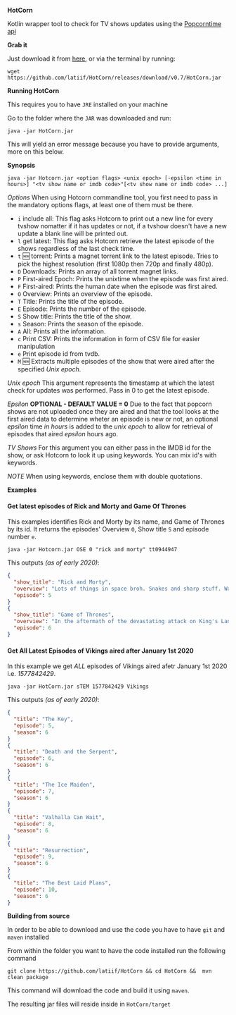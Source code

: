 **HotCorn** 

Kotlin wrapper tool to check for TV shows updates using the [Popcorntime api](https://popcornofficial.docs.apiary.io/#reference/show )

**Grab it**

Just download it from [here](https://github.com/latiif/HotCorn/releases/download/v0.7/HotCorn.jar), or via the terminal by running:

`wget https://github.com/latiif/HotCorn/releases/download/v0.7/HotCorn.jar`

**Running HotCorn**

This requires you to have `JRE` installed on your machine

Go to the folder where the `JAR` was downloaded and run:

`java -jar HotCorn.jar`

This will yield an error message because you have to provide arguments, more on this below.

**Synopsis**

`java -jar Hotcorn.jar <option flags> <unix epoch> [-epsilon <time in hours>] "<tv show name or imdb code>"[<tv show name or imdb code> ...]`

*Options*
When using Hotcorn commandline tool, you first need to pass in the mandatory options flags, at least one of them must be there.
* `i` include all: This flag asks Hotcorn to print out a new line for every tvshow nomatter if it has updates or not, if a tvshow doesn't have a new update a blank line will be printed out.
* `l` get latest: This flag asks Hotcorn retrieve the latest episode of the shows regardless of the last check time.
* `t` 🆕 torrent: Prints a magnet torrent link to the latest episode. Tries to pick the highest resolution (first 1080p then 720p and finally 480p).
* `D` Downloads: Prints an array of all torrent magnet links.
* `P` First-aired Epoch: Prints the unixtime when the episode was first aired.
* `F` First-aired: Prints the human date when the episode was first aired.
* `O` Overview: Prints an overview of the episode.
* `T` Title: Prints the title of the episode.
* `E` Episode: Prints the number of the episode.
* `S` Show title: Prints the title of the show.
* `s` Season: Prints the season of the episode.
* `A` All: Prints all the information.
* `c` Print CSV: Prints the information in form of CSV file for easier manipulation
* `e` Print episode id from tvdb.
* `M` 🆕 Extracts multiple episodes of the show that were aired after the specified _Unix epoch_.

*Unix epoch*
This argument represents the timestamp at which the latest check for updates was performed.
Pass in 0 to get the latest episode.

*Epsilon*
**OPTIONAL - DEFAULT VALUE = 0** 
Due to the fact that popcorn shows are not uploaded once they are aired and that the tool looks at the first aired data to determine wheter an episode is new or not, an optional *epsilon* time _in hours_ is added to the *unix epoch* to allow for retrieval of episodes that aired *epsilon* hours ago.

*TV Shows*
For this argument you can either pass in the IMDB id for the show, or ask Hotcorn to look it up using keywords.
You can mix id's with keywords.

*NOTE* When using keywords, enclose them with double quotations.

**Examples**
#### Get latest episodes of Rick and Morty and Game Of Thrones

This examples identifies Rick and Morty by its name, and Game of Thrones by its id. It returns the episodes' Overview `O`, Show title `S` and episode number `e`.

`java -jar Hotcorn.jar OSE 0 "rick and morty" tt0944947`

This outputs _(as of early 2020)_:
```json
{
  "show_title": "Rick and Morty",
  "overview": "Lots of things in space broh. Snakes and sharp stuff. Watch this broh.",
  "episode": 5
}
{
  "show_title": "Game of Thrones",
  "overview": "In the aftermath of the devastating attack on King's Landing, Daenerys must face the survivors.",
  "episode": 6
}
```
#### Get All Latest Episodes of Vikings aired after January 1st 2020
In this example we get *ALL* episodes of Vikings aired afetr January 1st 2020 i.e. _1577842429_.

`java -jar HotCorn.jar sTEM 1577842429 Vikings`

This outputs _(as of early 2020)_:
```json
{
  "title": "The Key",
  "episode": 5,
  "season": 6
}
{
  "title": "Death and the Serpent",
  "episode": 6,
  "season": 6
}
{
  "title": "The Ice Maiden",
  "episode": 7,
  "season": 6
}
{
  "title": "Valhalla Can Wait",
  "episode": 8,
  "season": 6
}
{
  "title": "Resurrection",
  "episode": 9,
  "season": 6
}
{
  "title": "The Best Laid Plans",
  "episode": 10,
  "season": 6
}
```

**Building from source**

In order to be able to download and use the code you have to have `git` and `maven` installed 

From within the folder you want to have the code installed run the following command

 `git clone https://github.com/latiif/HotCorn && cd HotCorn &&  mvn clean package`

This command will download the code and build it using `maven`. 

The resulting jar files will reside inside in `HotCorn/target` 

